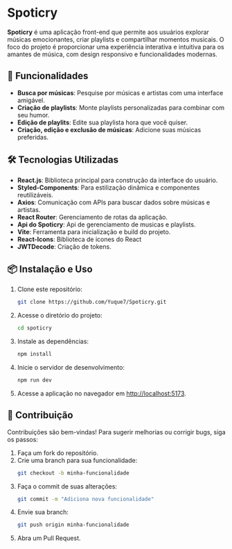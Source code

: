 

# Spoticry

**Spoticry** é uma aplicação front-end que permite aos usuários explorar músicas emocionantes, criar playlists e compartilhar momentos musicais. O foco do projeto é proporcionar uma experiência interativa e intuitiva para os amantes de música, com design responsivo e funcionalidades modernas.

## 🚀 Funcionalidades

- **Busca por músicas**: Pesquise por músicas e artistas com uma interface amigável.
- **Criação de playlists**: Monte playlists personalizadas para combinar com seu humor.
- **Edição de playlits**: Edite sua playlista hora que você quiser.
- **Criação, edição e exclusão de músicas**: Adicione suas músicas preferidas.

## 🛠️ Tecnologias Utilizadas

- **React.js**: Biblioteca principal para construção da interface do usuário.
- **Styled-Components**: Para estilização dinâmica e componentes reutilizáveis.
- **Axios**: Comunicação com APIs para buscar dados sobre músicas e artistas.
- **React Router**: Gerenciamento de rotas da aplicação.
- **Api do Spoticry**: Api de gerenciamento de musicas e playlists.
- **Vite**: Ferramenta para inicialização e build do projeto.
- **React-Icons**: Biblioteca de icones do React
- **JWTDecode**: Criação de tokens.

## 📦 Instalação e Uso

1. Clone este repositório:
   ```bash
   git clone https://github.com/Yuque7/Spoticry.git
   ```

2. Acesse o diretório do projeto:
   ```bash
   cd spoticry
   ```

3. Instale as dependências:
   ```bash
   npm install
   ```

4. Inicie o servidor de desenvolvimento:
   ```bash
   npm run dev
   ```

5. Acesse a aplicação no navegador em [http://localhost:5173](http://localhost:5173).

## 📑 Contribuição

Contribuições são bem-vindas! Para sugerir melhorias ou corrigir bugs, siga os passos:

1. Faça um fork do repositório.
2. Crie uma branch para sua funcionalidade:
   ```bash
   git checkout -b minha-funcionalidade
   ```
3. Faça o commit de suas alterações:
   ```bash
   git commit -m "Adiciona nova funcionalidade"
   ```
4. Envie sua branch:
   ```bash
   git push origin minha-funcionalidade
   ```
5. Abra um Pull Request.

